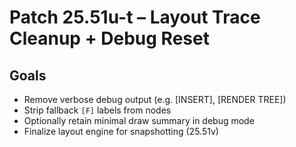 # Patch 25.51u-t – Layout Trace Cleanup + Debug Reset

## Goals
- Remove verbose debug output (e.g. [INSERT], [RENDER TREE])
- Strip fallback `[F]` labels from nodes
- Optionally retain minimal draw summary in debug mode
- Finalize layout engine for snapshotting (25.51v)
